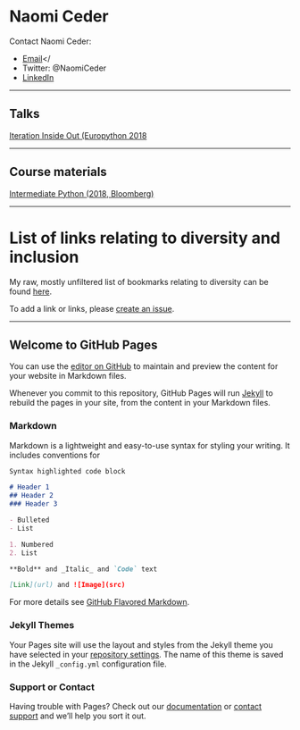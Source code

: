 # Naomi Ceder</h1>

Contact Naomi Ceder:

* <a href="mailto:naomi@naomiceder.tech">Email</a></
* Twitter: @NaomiCeder
* <a href="https://www.linkedin.com/in/naomiceder">LinkedIn</a>

----------

## Talks
<p><a href="/talks/iteration-inside-out/">Iteration Inside Out (Europython 2018</a></p>

----------

## Course materials
<!--
<p><a href="/course_materials/intro/">Intro to Python for non-programmers</a></p>
<p><a href="/course_materials/intro_coders/">Intro to Python for Programmers</a></p>
<p><a href="/course_materials/oop/">Object Oriented Python</a></p>
-->
<p><a href="/course_materials/intermediate-python/Intermediate-Python.slides.html">Intermediate Python (2018, Bloomberg)</a></p>
<!--
<p><a href="/course_materials/code_layout/">Code Layout</a></p>
-->
<hr>

<h1>List of links relating to diversity and inclusion</h1>
<p>My raw, mostly unfiltered list of bookmarks relating to diversity can
be found <a href="/links/">here</a>.
</p>
To add a link or links, please <a href="https://github.com/nceder/nceder.github.io/issues"> create an issue</a>.



<hr>
<address></address>


## Welcome to GitHub Pages

You can use the [editor on GitHub](https://github.com/nceder/nceder.github.io/edit/master/README.md) to maintain and preview the content for your website in Markdown files.

Whenever you commit to this repository, GitHub Pages will run [Jekyll](https://jekyllrb.com/) to rebuild the pages in your site, from the content in your Markdown files.

### Markdown

Markdown is a lightweight and easy-to-use syntax for styling your writing. It includes conventions for

```markdown
Syntax highlighted code block

# Header 1
## Header 2
### Header 3

- Bulleted
- List

1. Numbered
2. List

**Bold** and _Italic_ and `Code` text

[Link](url) and ![Image](src)
```

For more details see [GitHub Flavored Markdown](https://guides.github.com/features/mastering-markdown/).

### Jekyll Themes

Your Pages site will use the layout and styles from the Jekyll theme you have selected in your [repository settings](https://github.com/nceder/nceder.github.io/settings). The name of this theme is saved in the Jekyll `_config.yml` configuration file.

### Support or Contact

Having trouble with Pages? Check out our [documentation](https://help.github.com/categories/github-pages-basics/) or [contact support](https://github.com/contact) and we’ll help you sort it out.
